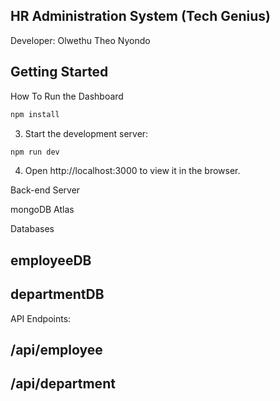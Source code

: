 ## HR Administration System (Tech Genius)

 Developer: Olwethu Theo Nyondo

## Getting Started


How To Run the Dashboard

```bash
npm install
```

3. Start the development server:

```bash
npm run dev
```

4. Open http://localhost:3000 to view it in the browser.


Back-end Server

mongoDB Atlas

Databases
## employeeDB
## departmentDB


API Endpoints:

## /api/employee
## /api/department
